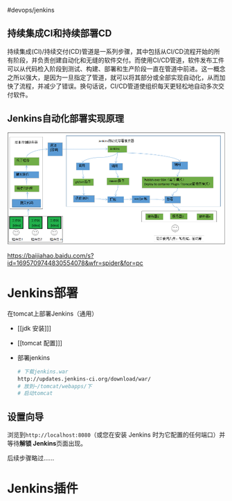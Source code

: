 #devops/jenkins


## 持续集成CI和持续部署CD

持续集成(CI)/持续交付(CD)管道是一系列步骤，其中包括从CI/CD流程开始的所有阶段，并负责创建自动化和无缝的软件交付。而使用CI/CD管道，软件发布工件可以从代码检入阶段到测试、构建、部署和生产阶段一直在管道中前进。这一概念之所以强大，是因为一旦指定了管道，就可以将其部分或全部实现自动化，从而加快了流程，并减少了错误。换句话说，CI/CD管道使组织每天更轻松地自动多次交付软件。

## Jenkins自动化部署实现原理

![](assets/1.Jenkins%20部署/image-20221127214251930.png)


<https://baijiahao.baidu.com/s?id=1695709744830554078&wfr=spider&for=pc>




# Jenkins部署

在tomcat上部署Jenkins（通用）

*   [[jdk 安装]]]

*   [[tomcat 配置]]]
*   部署jenkins

    ```bash
    # 下载jenkins.war
    http://updates.jenkins-ci.org/download/war/
    # 放到~/tomcat/webapps/下
    # 启动tomcat
    ```

##  设置向导

浏览到`http://localhost:8080`（或您在安装 Jenkins 时为它配置的任何端口）并等待**解锁 Jenkins**页面出现。

后续步骤略过......


# Jenkins插件

